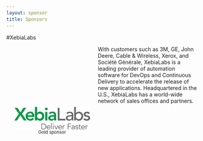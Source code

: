```yaml
---
layout: sponsor
title: Sponsors
---
```

#XebiaLabs
<div style="width:200px;float:left;padding:20px">
  <div style="height:200px;position:relative;">
    <img style="position: absolute; bottom: 0;width:200px" src="/images/XebiaLabs.png" />
  </div>
  <div style="height:40px;text-align:center;font-size:82%;">Gold sponsor</div>
</div>


With customers such as 3M, GE, John Deere, Cable & Wireless, Xerox, and Société Générale, XebiaLabs is a leading provider of automation software for DevOps and Continuous Delivery to accelerate the release of new applications. Headquartered in the U.S., XebiaLabs has a world-wide network of sales offices and partners.
